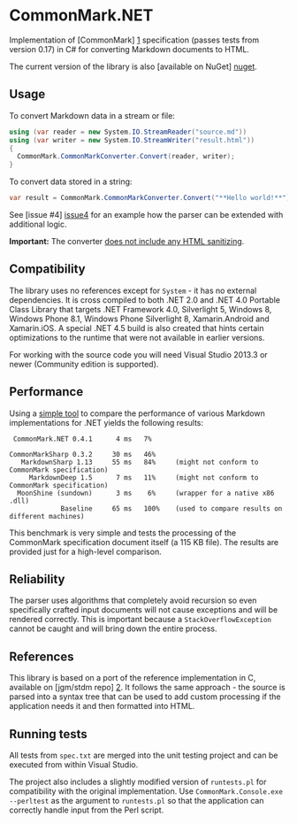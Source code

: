 # CommonMark.NET

Implementation of [CommonMark] [1] specification (passes tests from version 0.17) in C# for converting Markdown documents to HTML.

The current version of the library is also [available on NuGet] [nuget].

## Usage

To convert Markdown data in a stream or file:
```C#
using (var reader = new System.IO.StreamReader("source.md"))
using (var writer = new System.IO.StreamWriter("result.html"))
{
  CommonMark.CommonMarkConverter.Convert(reader, writer);
}
```

To convert data stored in a string:
```C#
var result = CommonMark.CommonMarkConverter.Convert("**Hello world!**");
```

See [issue #4] [issue4] for an example how the parser can be extended with additional logic.

**Important:** The converter [does not include any HTML sanitizing][XSS].

## Compatibility

The library uses no references except for `System` - it has no external dependencies. It is cross compiled to
both .NET 2.0 and .NET 4.0 Portable Class Library that targets .NET Framework 4.0, Silverlight 5, Windows 8,
Windows Phone 8.1, Windows Phone Silverlight 8, Xamarin.Android and Xamarin.iOS. A special .NET 4.5 build is
also created that hints certain optimizations to the runtime that were not available in earlier versions.

For working with the source code you will need Visual Studio 2013.3 or newer (Community edition is supported).

## Performance

Using a [simple tool][3] to compare the performance of various Markdown implementations for .NET yields the
following results:

     CommonMark.NET 0.4.1      4 ms   7%      

    CommonMarkSharp 0.3.2     30 ms   46%
       MarkdownSharp 1.13     55 ms   84%     (might not conform to CommonMark specification)
         MarkdownDeep 1.5      7 ms   11%     (might not conform to CommonMark specification)
	  MoonShine (sundown)      3 ms    6%     (wrapper for a native x86 .dll)
                 Baseline     65 ms   100%    (used to compare results on different machines)

This benchmark is very simple and tests the processing of the CommonMark specification document itself (a 
115 KB file). The results are provided just for a high-level comparison.

## Reliability

The parser uses algorithms that completely avoid recursion so even specifically crafted input documents
will not cause exceptions and will be rendered correctly. This is important because a `StackOverflowException`
cannot be caught and will bring down the entire process.

## References

This library is based on a port of the reference implementation in C, available on [jgm/stdm repo] [2]. 
It follows the same approach - the source is parsed into a syntax tree that can be used to add custom 
processing if the application needs it and then formatted into HTML.

## Running tests

All tests from `spec.txt` are merged into the unit testing project and can be executed from within Visual Studio.

The project also includes a slightly modified version of `runtests.pl` for compatibility with the original
implementation. Use `CommonMark.Console.exe --perltest` as the argument to `runtests.pl` so that the
application can correctly handle input from the Perl script.

[1]: http://spec.commonmark.org/
[2]: https://github.com/jgm/stmd/commit/2cf0750a7a507eded4cf3c9a48fd1f924d0ce538
[3]: https://github.com/Knagis/CommonMarkBenchmark
[issue4]: https://github.com/Knagis/CommonMark.NET/issues/4
[XSS]: http://talk.commonmark.org/t/cross-site-scripting-issue-in-standard-markdown-example-at-try-standardmarkdown-com/55
[nuget]: https://www.nuget.org/packages/CommonMark.NET/